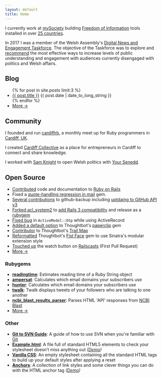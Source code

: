 ```yaml
---
layout: default
title: Home
---
```


I currently work at [mySociety](http://www.mysociety.org) building [Freedom of Information](https://www.mysociety.org/freedom-of-information/) tools installed in over [25 countries](http://alaveteli.org/deployments/).

In 2017 I was a member of the Welsh Assembly's [Digital News and Engagement Taskforce](http://www.assembly.wales/en/abthome/about_us-commission_assembly_administration/Pages/Digital-News-and-Information-Taskforce.aspx). The objective of the Taskforce was to explore and [recommend](http://www.assembly.wales/SiteCollectionDocuments/Taskforce-Report-web-E.pdf) the most effective ways to increase levels of public understanding and engagement with audiences currently disengaged with politics and Welsh affairs.

## Blog

<ul>
  {% for post in site.posts limit:3 %}
  <li>
    <a href="{{ post.url }}">{{ post.title }}</a>
    <time class="posted-on minor-note">
      {{ post.date | date_to_long_string }}
    </time>
  </li>
  {% endfor %}

  <li><a href="/blog">More &rarr;</a></li>
</ul>

## Community

I founded and run [cardiffrb](http://cardiffrb.com), a monthly meet up for Ruby programmers in [Cardiff, UK](http://goo.gl/maps/5VuC8).

I created [Cardiff Collective](http://web.archive.org/web/20140212012139/http://collective.cardiffstart.com/) as a place for entrepreneurs in Cardiff to connect and share knowledge.

I worked with [Sam Knight](https://www.samknight.co.uk) to open Welsh politics with [Your Senedd](https://web.archive.org/web/20171020022609/http://yoursenedd.wales/).

## Open Source

- [Contributed](http://contributors.rubyonrails.org/contributors/gareth-rees/commits) code and documentation to [Ruby on Rails](http://rubyonrails.org)
- Fixed a [quote-handling regression in mail](https://github.com/mikel/mail/pull/1023) gem.
- [Several contributions](https://github.com/ddollar/github-backup/commits?author=garethrees) to github-backup including [uptdaing to GitHub API v3](https://github.com/ddollar/github-backup/pull/8)
- [Forked acl_system2](https://github.com/boxuk/acl_system2) to [add Rails 3 compatibility](https://github.com/boxuk/acl_system2/pull/5) and release as a [rubygem](https://rubygems.org/gems/acl_system2)
- [Fixed bug](https://github.com/heapsource/active_model_otp/pull/27) in `ActiveModel::Otp` while using ActiveRecord
- [Added a default option](https://github.com/thoughtbot/paperclip/pull/1061) to Thoughtbot's [paperclip](https://github.com/thoughtbot/paperclip) gem
- [Contributor](https://github.com/thoughtbot/trail-map/graphs/contributors) to Thoughtbot's [Trail Map](https://github.com/thoughtbot/trail-map)
- [Reformatted](https://github.com/thoughtbot/fistface/pull/2) Thoughtbot's [Fist Face](https://github.com/thoughtbot/fistface) gem to use Sinatra's modular extension style
- [Touched up](https://github.com/ryanb/railscasts/pull/10) the watch button on [Railscasts](http://railscasts.com) <span class="minor-note">(First Pull Request)</span>
- [More &rarr;](https://github.com/garethrees?tab=contributions&period=monthly)

### Rubygems

- [**readingtime**](http://rubygems.org/gems/readingtime): Estimates reading time of a Ruby String object
- [**ampersat**](http://rubygems.org/gems/ampersat): Calculates which email domains your subscribers use
- [**hunter**](http://rubygems.org/gems/hunter): Calculates which email domains your subscribers use
- [**twalk**](http://rubygems.org/gems/twalk): Twalk displays tweets of your followers who are talking to one another
- [**ncbi_blast_results_parser**](https://rubygems.org/gems/ncbi_blast_results_parser): Parses HTML 'API' responses from [NCBI Blast](http://blast.ncbi.nlm.nih.gov/Blast.cgi)
- [More &rarr;](http://rubygems.org/profiles/garethrees)

### Other

- [**Git to SVN Guide**](https://github.com/garethrees/git-to-svn-guide): A guide of how to use SVN when you're familiar with [Git](http://git-scm.org)
- [**Example.html**](http://github.com/garethrees/example.html): A file full of standard HTML5 elements to check your stylesheet doesn’t miss anything out _([Demo](http://garethrees.github.com/example.html))_
- [**Vanilla CSS**](http://github.com/garethrees/vanillacss): An empty stylesheet containing all the standard HTML tags to build up your default styles after applying a reset
- [**Anchors**](http://github.com/garethrees/anchors): A collection of link styles and some clever things you can do with the HTML anchor tag _([Demo](http://garethrees.github.com/anchors))_


